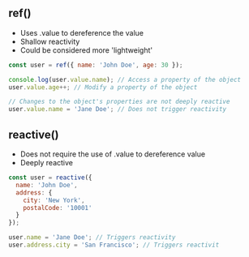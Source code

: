 ## ref()
- Uses .value to dereference the value
- Shallow reactivity
- Could be considered more 'lightweight'
```javascript
const user = ref({ name: 'John Doe', age: 30 });

console.log(user.value.name); // Access a property of the object
user.value.age++; // Modify a property of the object

// Changes to the object's properties are not deeply reactive
user.value.name = 'Jane Doe'; // Does not trigger reactivity
```
## reactive()
- Does not require the use of .value to dereference value
- Deeply reactive
```javascript
const user = reactive({
  name: 'John Doe',
  address: {
    city: 'New York',
    postalCode: '10001'
  }
});

user.name = 'Jane Doe'; // Triggers reactivity
user.address.city = 'San Francisco'; // Triggers reactivit
```